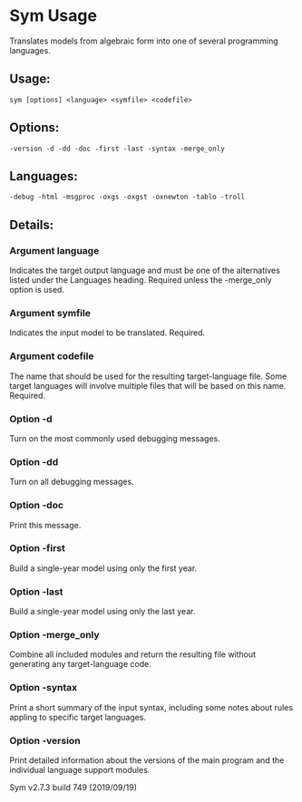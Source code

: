 # Sym Usage

Translates models from algebraic form into one of several programming
languages.

## Usage:
    sym [options] <language> <symfile> <codefile>

## Options:
    -version -d -dd -doc -first -last -syntax -merge_only

## Languages:
    -debug -html -msgproc -oxgs -oxgst -oxnewton -tablo -troll 

## Details:

### Argument language
Indicates the target output language and must be one of the alternatives
listed under the Languages heading. Required unless the -merge_only option
is used.

### Argument symfile
Indicates the input model to be translated. Required.

### Argument codefile
The name that should be used for the resulting target-language file. Some
target languages will involve multiple files that will be based on this
name. Required.

### Option -d
Turn on the most commonly used debugging messages.

### Option -dd
Turn on all debugging messages.

### Option -doc
Print this message.

### Option -first
Build a single-year model using only the first year.

### Option -last
Build a single-year model using only the last year.

### Option -merge_only
Combine all included modules and return the resulting file
without generating any target-language code.

### Option -syntax
Print a short summary of the input syntax, including some
notes about rules appling to specific target languages.

### Option -version
Print detailed information about the versions of the main
program and the individual language support modules.

Sym v2.7.3 build 749 (2019/09/19)
